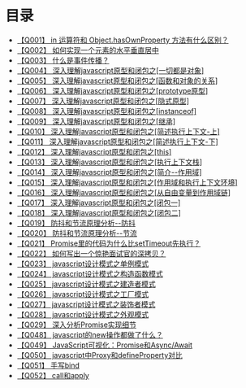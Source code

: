 # 目录
+ [【Q001】 in 运算符和 Object.hasOwnProperty 方法有什么区别？](js/1.html)
+ [【Q002】 如何实现一个元素的水平垂直居中](css3/2.html)
+ [【Q003】 什么是事件传播？](js/3.html)
+ [【Q004】 深入理解javascript原型和闭包之[一切都是对象]](js/4.html)
+ [【Q005】 深入理解javascript原型和闭包之[函数和对象的关系]](js/5.html)
+ [【Q006】 深入理解javascript原型和闭包之[prototype原型]](js/6.html)
+ [【Q007】 深入理解javascript原型和闭包之[隐式原型]](js/7.html)
+ [【Q008】 深入理解javascript原型和闭包之[instanceof]](js/8.html)
+ [【Q009】 深入理解javascript原型和闭包之[继承]](js/9.html)
+ [【Q010】 深入理解javascript原型和闭包之[简述执行上下文-上]](js/10.html)
+ [【Q011】 深入理解javascript原型和闭包之[简述执行上下文-下]](js/11.html)
+ [【Q012】 深入理解javascript原型和闭包之[this]](js/12.html)
+ [【Q013】 深入理解javascript原型和闭包之[执行上下文栈]](js/13.html)
+ [【Q014】 深入理解javascript原型和闭包之[简介--作用域]](js/14.html)
+ [【Q015】 深入理解javascript原型和闭包之[作用域和执行上下文环境]](js/15.html)
+ [【Q016】 深入理解javascript原型和闭包之[从自由变量到作用域链]](js/16.html)
+ [【Q017】 深入理解javascript原型和闭包之[闭包一]](js/17.html)
+ [【Q018】 深入理解javascript原型和闭包之[闭包二]](js/18.html)
+ [【Q019】 防抖和节流原理分析--防抖](js/19.html)
+ [【Q020】 防抖和节流原理分析--节流](js/20.html)
+ [【Q021】 Promise里的代码为什么比setTimeout先执行？](js/21.html)
+ [【Q022】 如何写出一个惊艳面试官的深拷贝？](js/22.html)
+ [【Q023】 javascript设计模式之单例模式](js/23.html)
+ [【Q024】 javascript设计模式之构造函数模式](js/24.html)
+ [【Q025】 javascript设计模式之建造者模式](js/25.html)
+ [【Q026】 javascript设计模式之工厂模式](js/26.html)
+ [【Q027】 javascript设计模式之装饰者模式](js/27.html)
+ [【Q028】 javascript设计模式之外观模式](js/28.html)
+ [【Q029】 深入分析Promise实现细节](js/29.html)
+ [【Q048】 javascript的new操作都做了什么？](js/48.html)
+ [【Q049】 JavaScript可视化：Promise和Async/Await](js/49.html)
+ [【Q050】 javascript中Proxy和defineProperty对比](js/50.html)
+ [【Q051】 手写bind](js/51.html)
+ [【Q052】 call和apply](js/52.html)